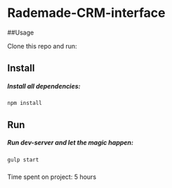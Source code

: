 # Rademade-CRM-interface

##Usage

Clone this repo and run:

## Install

##### Install all dependencies:
`npm install`



## Run

##### Run dev-server and let the magic happen:
`gulp start` 

#####

Time spent on project:  5 hours 


